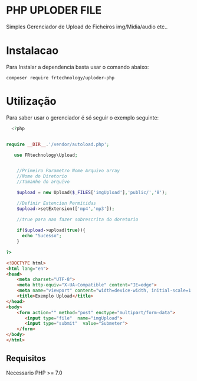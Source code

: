 # PHP UPLODER FILE

Simples Gerenciador de Upload de Ficheiros img/Midia/audio etc..

# Instalacao 

Para Instalar a dependencia basta usar o comando abaixo:
```shell
composer require frtechnology/uploder-php
```
# Utilização

Para saber usar o gerenciador é só seguir o exemplo seguinte:

```php
  <?php 


require __DIR__.'/vendor/autoload.php';

   use FRtechnology\Upload;


    //Primeiro Parametro Nome Arquivo array
    //Nome do Diretorio
    //Tamanho do arquivo

    $upload = new Upload($_FILES['imgUpload'],'public/','8');

    //Definir Extencion Permitidas 
    $upload->setExtension(['mp4','mp3']);

    //true para nao fazer sobrescrita do doretorio
    
    if($upload->upload(true)){
      echo "Sucesso";
    }
  
?>

```
```html
<!DOCTYPE html>
<html lang="en">
<head>
    <meta charset="UTF-8">
    <meta http-equiv="X-UA-Compatible" content="IE=edge">
    <meta name="viewport" content="width=device-width, initial-scale=1.0">
    <title>Exemplo Upload</title>
</head>
<body>
    <form action="" method="post" enctype="multipart/form-data">
       <input type="file"  name="imgUpload">
       <input type="submit"  value="Submeter">
    </form>
</body>
</html>
```

## Requisitos

Necessario PHP >= 7.0